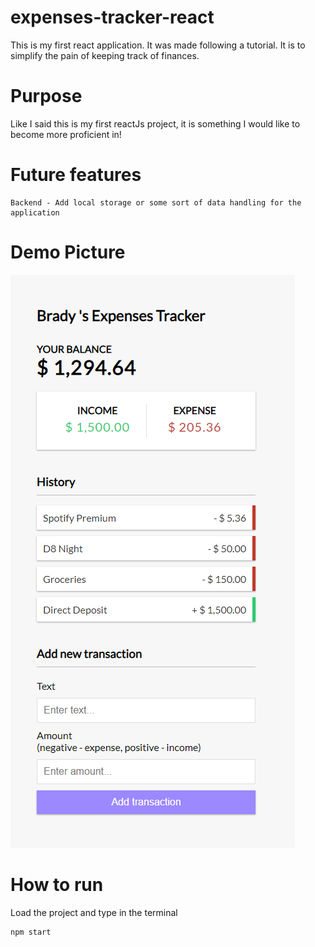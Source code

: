 # expenses-tracker-react
This is my first react application. It was made following a tutorial. It is to simplify the pain of keeping track of finances.

# Purpose
Like I said this is my first reactJs project, it is something I would like to become more proficient in!

# Future features
```
Backend - Add local storage or some sort of data handling for the application
```

# Demo Picture
![Demo page](demo.png)

# How to run
Load the project and type in the terminal
```
npm start
```